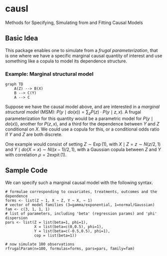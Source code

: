 # causl
Methods for Specifying, Simulating from and Fitting Causal Models

## Basic Idea

This package enables one to simulate from a _frugal parameterization_, that is
one where we have a specific marginal causal quantity of interest and use something 
like a copula to model its dependence structure. 

### Example: Marginal structural model

```mermaid
graph TD
    A(Z) --> B(X)
    B --> C(Y)
    A --> C
```

Suppose we have the causal model above, and are interested in a _marginal 
structural model_ (MSM):
$P(y \mid do(x)) = \sum_z P(z) \cdot P(y \mid z, x).$
A frugal parameterization for this quantity would be a parametric model for
$P(y \mid do(x))$, another for $P(z,x)$, and a third for the dependence between
$Y$ and $Z$ conditional on $X$.  We could use a copula for this, or a conditional
odds ratio if $Y$ and $Z$ are both discrete. 

One example would consist of setting
$Z \sim \operatorname{Exp}(1)$, with $X \mid Z=z \sim N(z/2, 1)$
and $Y \mid do(X=x) \sim N((x-1)/2, 1)$,
with a Gaussian copula between $Z$ and $Y$ with correlation $\rho = 2\operatorname{expit}(1)$.

## Sample Code

We can specify such a marginal causal model with the following syntax.  
```
# formulae corresponding to covariates, treatments, outcomes and the dependence
forms <- list(Z ~ 1, X ~ Z, Y ~ X, ~ 1)
# vector of model families (3=gamma/exponential, 1=normal/Gaussian)
fam <- c(3, 1, 1, 1)
# list of parameters, including 'beta' (regression params) and 'phi' dispersion
pars <- list(Z = list(beta=1, phi=1),
             X = list(beta=c(0,0.5), phi=1),
             Y = list(beta=c(-0.5,0.5), phi=1),
             cop = list(beta=1))

# now simulate 100 observations
rfrugalParam(n=100, formulas=forms, pars=pars, family=fam)
```
